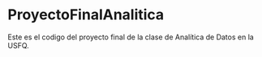 # ProyectoFinalAnalitica
Este es el codigo del proyecto final de la clase de Analítica de Datos en la USFQ.
